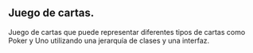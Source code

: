 ## Juego de cartas.

Juego de cartas que puede representar diferentes tipos de cartas como Poker y Uno utilizando una jerarquía de clases y una interfaz.
